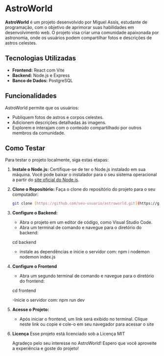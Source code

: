 # AstroWorld

**AstroWorld** é um projeto desenvolvido por Miguel Assis, estudante de programação, com o objetivo de aprimorar suas habilidades em desenvolvimento web. O projeto visa criar uma comunidade apaixonada por astronomia, onde os usuários podem compartilhar fotos e descrições de astros celestes.

## Tecnologias Utilizadas

- **Frontend:** React com Vite
- **Backend:** Node.js e Express
- **Banco de Dados:** PostgreSQL

## Funcionalidades

AstroWorld permite que os usuários:
- Publiquem fotos de astros e corpos celestes.
- Adicionem descrições detalhadas às imagens.
- Explorem e interajam com o conteúdo compartilhado por outros membros da comunidade.

## Como Testar

Para testar o projeto localmente, siga estas etapas:

1. **Instale o Node.js:**
   Certifique-se de ter o Node.js instalado em sua máquina. Você pode baixar o instalador para o seu sistema operacional a partir do [site oficial do Node.js](https://nodejs.org/en/download/prebuilt-installer/current).

2. **Clone o Repositório:**
   Faça o clone do repositório do projeto para o seu computador:
   ```bash
   git clone [https://github.com/seu-usuario/astroworld.git](https://github.com/MiguelAssis0/AstroWorld.git)

3. **Configure o Backend:**
   - Abra o projeto em um editor de código, como Visual Studio Code.
   - Abra um terminal de comando e navegue para o diretório do backend:

   cd backend

   - instale as dependências e inicie o servidor com:
   npm i nodemon
   nodemon index.js

4. **Configure o Frontend**
   - Abra um segundo terminal de comando e navegue para o diretório do frontend:

   cd frontend

   -Inicie o servidor com:
   npm run dev

5. **Acesse o Projeto:**
   - Após iniciar o frontend, um link será exibido no terminal. Clique neste link ou copie e cole-o em seu navegador para acessar o site

6. **Licença**
   Esse projeto está licenciado sob a Licença MIT

   Agradeço pelo seu interesse no AstroWorld! Espero que você aproveite a experiência e goste do projeto!

   
